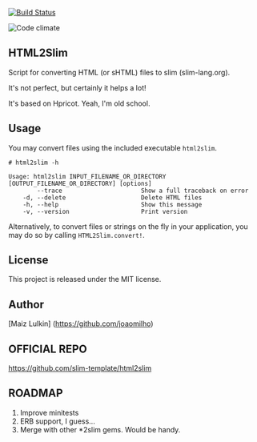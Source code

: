 [![Build Status](https://travis-ci.org/slim-template/html2slim.png?branch=master)](https://travis-ci.org/slim-template/html2slim)

![Code climate](https://codeclimate.com/github/slim-template/html2slim.png)

## HTML2Slim

Script for converting HTML (or sHTML) files to slim (slim-lang.org).

It's not perfect, but certainly it helps a lot!

It's based on Hpricot. Yeah, I'm old school.

## Usage

You may convert files using the included executable `html2slim`.

    # html2slim -h

    Usage: html2slim INPUT_FILENAME_OR_DIRECTORY [OUTPUT_FILENAME_OR_DIRECTORY] [options]
            --trace                      Show a full traceback on error
        -d, --delete                     Delete HTML files
        -h, --help                       Show this message
        -v, --version                    Print version

Alternatively, to convert files or strings on the fly in your application, you may do so by calling `HTML2Slim.convert!`.

## License

This project is released under the MIT license.

## Author

[Maiz Lulkin] (https://github.com/joaomilho)

## OFFICIAL REPO

https://github.com/slim-template/html2slim

## ROADMAP

1. Improve minitests
2. ERB support, I guess...
3. Merge with other *2slim gems. Would be handy.